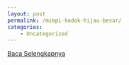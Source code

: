 ```yaml
---
layout: post
permalink: /mimpi-kodok-hijau-besar/
categories:
    - Uncategorized
---
```


[Baca Selengkapnya](/03)